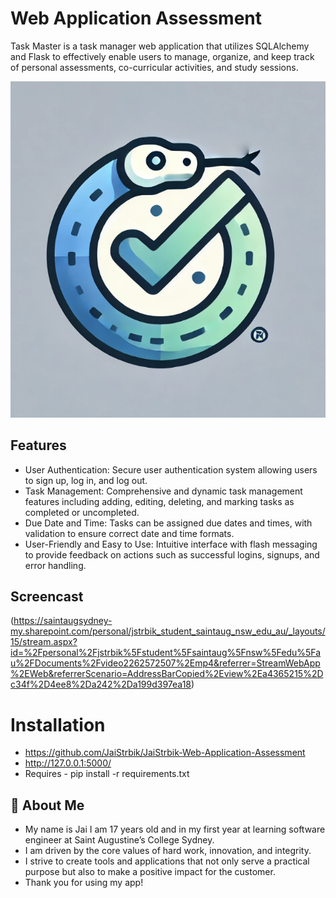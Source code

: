 
# Web Application Assessment

Task Master is a task manager web application that utilizes SQLAlchemy and Flask to effectively enable users to manage, organize, and keep track of personal assessments, co-curricular activities, and study sessions.


![Logo](https://raw.githubusercontent.com/JaiStrbik/JaiStrbik-Web-Application-Assessment/refs/heads/main/flask_app/static/img/logo.png)


## Features

- User Authentication: Secure user authentication system allowing users to sign up, log in, and log out.
- Task Management: Comprehensive and dynamic task management features including adding, editing, deleting, and marking tasks as completed or uncompleted.
- Due Date and Time: Tasks can be assigned due dates and times, with validation to ensure correct date and time formats.
- User-Friendly and Easy to Use: Intuitive interface with flash messaging to provide feedback on actions such as successful logins, signups, and error handling.


## Screencast

(https://saintaugsydney-my.sharepoint.com/personal/jstrbik_student_saintaug_nsw_edu_au/_layouts/15/stream.aspx?id=%2Fpersonal%2Fjstrbik%5Fstudent%5Fsaintaug%5Fnsw%5Fedu%5Fau%2FDocuments%2Fvideo2262572507%2Emp4&referrer=StreamWebApp%2EWeb&referrerScenario=AddressBarCopied%2Eview%2Ea4365215%2Dc34f%2D4ee8%2Da242%2Da199d397ea18)


# Installation

- https://github.com/JaiStrbik/JaiStrbik-Web-Application-Assessment
- http://127.0.0.1:5000/
- Requires - pip install -r requirements.txt
## 🚀 About Me
- My name is Jai I am 17 years old and in my first year at learning software engineer at Saint Augustine’s College Sydney.
- I am driven by the core values of hard work, innovation, and integrity. 
- I strive to create tools and applications that not only serve a practical purpose but also to make a positive impact for the customer. 
- Thank you for using my app!


